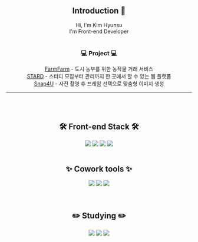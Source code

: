 <div align=center>
<!--소개-->

## Introduction :raised_hands:
Hi, I'm Kim Hyunsu
<br/>
I'm Front-end Developer
<br/><br/>

### 💻 Project 💻
<a href="https://github.com/khskys0805/FarmFarm_react">FarmFarm</a> - 도시 농부를 위한 농작물 거래 서비스
<br/>
<a href="https://github.com/Hanium2023-WeB/starD-frontend">STARD</a> - 스터디 모집부터 관리까지 한 곳에서 할 수 있는 웹 플랫폼
<br/>
<a href="https://github.com/khskys0805/Snap4U">Snap4U</a> - 사진 촬영 후 프레임 선택으로 맞춤형 이미지 생성
<hr/>
<br/><br/>
 
<!--기술스택-->
## 🛠️ Front-end Stack 🛠️
<img src="https://img.shields.io/badge/html5-E34F26?style=flat&logo=html5&logoColor=white"/>
<img src="https://img.shields.io/badge/css-1572B6?style=flat&logo=css3&logoColor=white"/>
<img src="https://img.shields.io/badge/javascript-F7DF1E?style=flat&logo=javascript&logoColor=white"/>
<img src="https://img.shields.io/badge/React-61DAFB?style=flat&logo=React&logoColor=white"/>
<br/><br/>

<!-- 협업 툴 -->
## ✨ Cowork tools ✨
<div>
<img src="https://img.shields.io/badge/GitHub-181717?style=flat-square&logo=GitHub&logoColor=white"/>
<img src="https://img.shields.io/badge/Figma-F24E1E?style=flat-square&logo=Figma&logoColor=white"/>
<img src="https://img.shields.io/badge/Postman-FF6C37?style=flat-square&logo=Postman&logoColor=white"/>
</div>
<br/><br/>

<!--공부중 -->
## ✏️ Studying ✏️
<img src="https://img.shields.io/badge/TypeScript-3178C6?style=flat&logo=TypeScript&logoColor=white"/>
<img src="https://img.shields.io/badge/Next.js-000000?style=flat&logo=Next.js&logoColor=white"/>
<img src="https://img.shields.io/badge/React-Native-000000?style=flat&logo=Next.js&logoColor=white"/>

 
</div>
